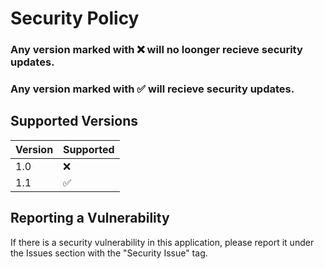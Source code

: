 # Security Policy
### Any version marked with :x: will no loonger recieve security updates.
### Any version marked with :white_check_mark: will recieve security updates.

## Supported Versions


| Version | Supported          |
| ------- | ------------------ |
| 1.0     | :x: |
| 1.1     | :white_check_mark: |


## Reporting a Vulnerability

If there is a security vulnerability in this application, please report it under the Issues section with the "Security Issue" tag.
